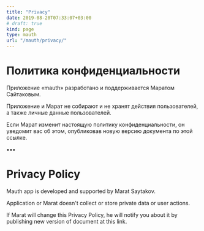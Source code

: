 ```yaml
---
title: "Privacy"
date: 2019-08-20T07:33:07+03:00
# draft: true
kind: page
type: mauth
url: "/mauth/privacy/"
---
```

# Политика конфиденциальности

Приложение «mauth» разработано и поддерживается Маратом Сайтаковым.

Приложение и Марат не собирают и не хранят действия пользователей, а также личные данные пользователей.

Если Марат изменит настоящую политику конфиденциальности, он уведомит вас об этом, опубликовав новую версию документа по этой ссылке.

•••

# Privacy Policy

Mauth app is developed and supported by Marat Saytakov.

Application or Marat doesn't collect or store private data or user actions.

If Marat will change this Privacy Policy, he will notify you about it by publishing new version of document at this link.
